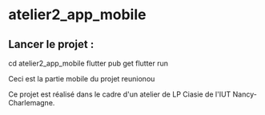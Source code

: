 # atelier2_app_mobile

## Lancer le projet : 
cd atelier2_app_mobile
flutter pub get
flutter run

Ceci est la partie mobile du projet reunionou 


Ce projet est réalisé dans le cadre d'un atelier de LP Ciasie de l'IUT Nancy-Charlemagne.

